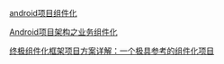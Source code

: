 [android项目组件化](https://blog.csdn.net/jiucongtian/article/details/54617262)


[Android项目架构之业务组件化](https://blog.csdn.net/dfskhgalshgkajghljgh/article/details/52486383)

[终极组件化框架项目方案详解：一个极具参考的组件化项目](http://www.sohu.com/a/215316823_733133)

